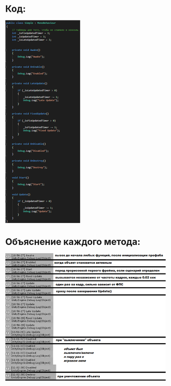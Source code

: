 # Код:

![visual studio screenshot](code.png)

# Объяснение каждого метода:

![unity editor screenshot](explanation.png)

